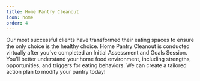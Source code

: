 ```yaml
---
title: Home Pantry Cleanout
icon: home
order: 4
---
```


Our most successful clients have transformed their eating spaces to ensure the only choice is the healthy choice. Home Pantry Cleanout is conducted virtually after you’ve completed an Initial Assessment and Goals Session. You'll better understand your home food environment, including strengths, opportunities, and triggers for eating behaviors. We can create a tailored action plan to modify your pantry today!
